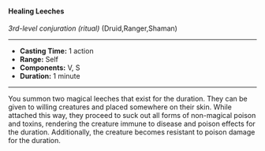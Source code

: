 #### Healing Leeches
*3rd-level conjuration* *(ritual)* (Druid,Ranger,Shaman)
___
- **Casting Time:** 1 action
- **Range:** Self
- **Components:** V, S
- **Duration:** 1 minute
---
You summon two magical leeches that exist for the duration. They can be given to willing creatures and placed somewhere on their skin. While attached this way, they proceed to suck out all forms of non-magical poison and toxins, rendering the creature immune to disease and poison effects for the duration. Additionally, the creature becomes resistant to poison damage for the duration.